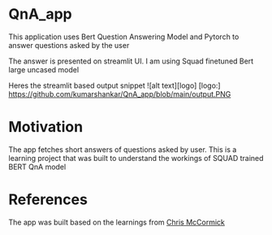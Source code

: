# QnA_app
This application uses Bert Question Answering Model and Pytorch to answer questions asked by the user

The answer is presented on streamlit UI. I am using Squad finetuned Bert large uncased model

Heres the streamlit based output snippet
![alt text][logo]
[logo:] https://github.com/kumarshankar/QnA_app/blob/main/output.PNG

# Motivation
The app fetches short answers of questions asked by user. This is a learning project that was built to understand the workings of SQUAD trained BERT QnA model

# References
The app was built based on the learnings from [Chris McCormick](https://mccormickml.com/tutorials/)
